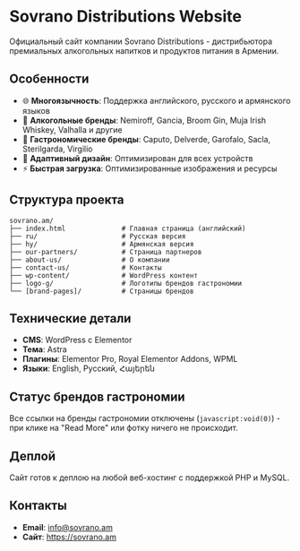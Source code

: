 # Sovrano Distributions Website

Официальный сайт компании Sovrano Distributions - дистрибьютора премиальных алкогольных напитков и продуктов питания в Армении.

## Особенности

- 🌐 **Многоязычность**: Поддержка английского, русского и армянского языков
- 🍷 **Алкогольные бренды**: Nemiroff, Gancia, Broom Gin, Muja Irish Whiskey, Valhalla и другие
- 🍫 **Гастрономические бренды**: Caputo, Delverde, Garofalo, Sacla, Sterilgarda, Virgilio
- 📱 **Адаптивный дизайн**: Оптимизирован для всех устройств
- ⚡ **Быстрая загрузка**: Оптимизированные изображения и ресурсы

## Структура проекта

```
sovrano.am/
├── index.html              # Главная страница (английский)
├── ru/                     # Русская версия
├── hy/                     # Армянская версия
├── our-partners/           # Страница партнеров
├── about-us/               # О компании
├── contact-us/             # Контакты
├── wp-content/             # WordPress контент
├── logo-g/                 # Логотипы брендов гастрономии
└── [brand-pages]/          # Страницы брендов
```

## Технические детали

- **CMS**: WordPress с Elementor
- **Тема**: Astra
- **Плагины**: Elementor Pro, Royal Elementor Addons, WPML
- **Языки**: English, Русский, Հայերեն

## Статус брендов гастрономии

Все ссылки на бренды гастрономии отключены (`javascript:void(0)`) - при клике на "Read More" или фотку ничего не происходит.

## Деплой

Сайт готов к деплою на любой веб-хостинг с поддержкой PHP и MySQL.

## Контакты

- **Email**: info@sovrano.am
- **Сайт**: https://sovrano.am
